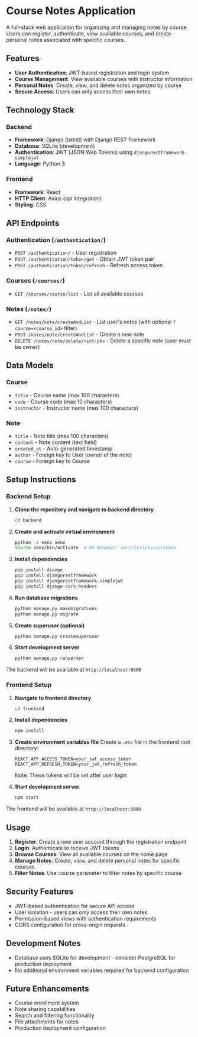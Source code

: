 # Course Notes Application

A full-stack web application for organizing and managing notes by course. Users can register, authenticate, view available courses, and create personal notes associated with specific courses.

## Features

- **User Authentication**: JWT-based registration and login system
- **Course Management**: View available courses with instructor information
- **Personal Notes**: Create, view, and delete notes organized by course
- **Secure Access**: Users can only access their own notes

## Technology Stack

### Backend
- **Framework**: Django (latest) with Django REST Framework
- **Database**: SQLite (development)
- **Authentication**: JWT (JSON Web Tokens) using `djangorestframework-simplejwt`
- **Language**: Python 3

### Frontend
- **Framework**: React
- **HTTP Client**: Axios (api integration)
- **Styling**: CSS

## API Endpoints

### Authentication (`/authentication/`)
- `POST /authentication/` - User registration
- `POST /authentication/token/get` - Obtain JWT token pair
- `POST /authentication/token/refresh` - Refresh access token

### Courses (`/courses/`)
- `GET /courses/course/list` - List all available courses

### Notes (`/notes/`)
- `GET /notes/note/createAndList` - List user's notes (with optional `?course=<course_id>` filter)
- `POST /notes/note/createAndList` - Create a new note
- `DELETE /notes/note/delete/<int:pk>` - Delete a specific note (user must be owner)

## Data Models

### Course
- `title` - Course name (max 100 characters)
- `code` - Course code (max 10 characters)
- `instructor` - Instructor name (max 100 characters)

### Note
- `title` - Note title (max 100 characters)
- `content` - Note content (text field)
- `created_at` - Auto-generated timestamp
- `author` - Foreign key to User (owner of the note)
- `course` - Foreign key to Course

## Setup Instructions

### Backend Setup

1. **Clone the repository and navigate to backend directory**
   ```bash
   cd backend
   ```

2. **Create and activate virtual environment**
   ```bash
   python -m venv venv
   source venv/bin/activate  # On Windows: venv\Scripts\activate
   ```

3. **Install dependencies**
   ```bash
   pip install django
   pip install djangorestframework
   pip install djangorestframework-simplejwt
   pip install django-cors-headers
   ```

4. **Run database migrations**
   ```bash
   python manage.py makemigrations
   python manage.py migrate
   ```

5. **Create superuser (optional)**
   ```bash
   python manage.py createsuperuser
   ```

6. **Start development server**
   ```bash
   python manage.py runserver
   ```

The backend will be available at `http://localhost:8000`

### Frontend Setup

1. **Navigate to frontend directory**
   ```bash
   cd frontend
   ```

2. **Install dependencies**
   ```bash
   npm install
   ```

3. **Create environment variables file**
   Create a `.env` file in the frontend root directory:
   ```env
   REACT_APP_ACCESS_TOKEN=your_jwt_access_token
   REACT_APP_REFRESH_TOKEN=your_jwt_refresh_token
   ```
   Note: These tokens will be set after user login

4. **Start development server**
   ```bash
   npm start
   ```

The frontend will be available at `http://localhost:3000`

## Usage

1. **Register**: Create a new user account through the registration endpoint
2. **Login**: Authenticate to receive JWT tokens
3. **Browse Courses**: View all available courses on the home page
4. **Manage Notes**: Create, view, and delete personal notes for specific courses
5. **Filter Notes**: Use course parameter to filter notes by specific course

## Security Features

- JWT-based authentication for secure API access
- User isolation - users can only access their own notes
- Permission-based views with authentication requirements
- CORS configuration for cross-origin requests

## Development Notes

- Database uses SQLite for development - consider PostgreSQL for production deployment
- No additional environment variables required for backend configuration

## Future Enhancements

- Course enrollment system
- Note sharing capabilities
- Search and filtering functionality
- File attachments for notes
- Production deployment configuration
